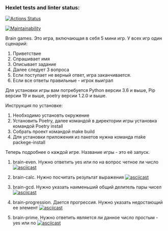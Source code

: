 ### Hexlet tests and linter status:

[![Actions Status](https://github.com/AlexTeneneva/python-project-49/actions/workflows/hexlet-check.yml/badge.svg)](https://github.com/AlexTeneneva/python-project-49/actions)

[![Maintainability](https://api.codeclimate.com/v1/badges/2e59aa1a90e835d1182b/maintainability)](https://codeclimate.com/github/AlexTeneneva/python-project-49/maintainability)

Brain games.
Это игра, включающая в себя 5 мини игр. У всех игр один сценарий:
1. Приветствие
2. Спрашивает имя
3. Описывает задание
4. Далее следует 3 вопроса
5. Если поступает не верный ответ, игра заканчивается. 
6. Если все ответы правильные - игрок выиграл

Для установки игры вам потребуется Python версии 3.6 и выше, Pip версии 19 и выше, poetry версии 1.2.0 и выше.

Инструкция по установке:
1. Необходимо установть окружение
2. Установить Poetry, далее командой в директории игры установка командой Poetry install
3. Собрать проект командой make build
4. Для установки приложения из пакетов нужна команда make packege-install


Теперь подробнее о каждой игре.
Название игры - это её запуск.
1. brain-even. Нужно ответить yes или no на вопрос четное ли число 
[![asciicast](https://asciinema.org/a/hMf2UfQUzIpKF6YdNs1z4R51N.svg)](https://asciinema.org/a/hMf2UfQUzIpKF6YdNs1z4R51N)

2. brain-calc. Нужно посчитать результат выражения
[![asciicast](https://asciinema.org/a/O9hXBnNLzBqPvhYeFh5Ciz14k.svg)](https://asciinema.org/a/O9hXBnNLzBqPvhYeFh5Ciz14k)

3. brain-gcd. Нужно указать наименьший общий делитель пары чисел
[![asciicast](https://asciinema.org/a/Y4sRuljJEhHSf1pVi3TdEBfDN.svg)](https://asciinema.org/a/Y4sRuljJEhHSf1pVi3TdEBfDN)

4. brain-progression. Дается прогрессия. Нужно указать недостающий ее элемент
[![asciicast](https://asciinema.org/a/hgxgZZ3KWkp2z7u84KE6FWf8e.svg)](https://asciinema.org/a/hgxgZZ3KWkp2z7u84KE6FWf8e)


5. brain-prime. Нужно ответить является ли данное число простым - yes или no
[![asciicast](https://asciinema.org/a/48J3C68SRfFOGPPTZvxXdTU1d.svg)](https://asciinema.org/a/48J3C68SRfFOGPPTZvxXdTU1d)